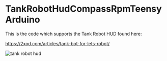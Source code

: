 # TankRobotHudCompassRpmTeensyArduino

This is the code which supports the Tank Robot HUD found here:

https://2xod.com/articles/tank-bot-for-lets-robot/

![tank robot hud](https://user-images.githubusercontent.com/3945391/56477725-61b5df00-646e-11e9-9c97-6841a0707756.jpg)
